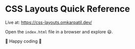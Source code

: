 # CSS Layouts Quick Reference

Live at: <https://css-layouts.omkarpatil.dev/>

Open the `index.html` file in a browser and explore :smiley:.

:metal: Happy coding :metal:
